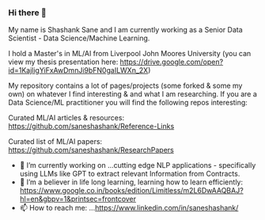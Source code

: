 ### Hi there 👋

My name is Shashank Sane and I am currently working as a Senior Data Scientist - Data Science/Machine Learning.

I hold a Master's in ML/AI from Liverpool John Moores University (you can view my thesis presentation here: https://drive.google.com/open?id=1KajligYiFxAwDmnJi9bFN0gaILWXn_2X)

My repository contains a lot of pages/projects (some forked & some my own) on whatever I find interesting & and what I am researching.
If you are a Data Science/ML practitioner you will find the following repos interesting:

Curated ML/AI articles & resources: https://github.com/saneshashank/Reference-Links

Curated list of ML/AI papers: https://github.com/saneshashank/ResearchPapers


- 🔭 I’m currently working on ...cutting edge NLP applications - specifically using LLMs like GPT to extract relevant Information from Contracts.
- 🌱 I’m a believer in life long learning, learning how to learn efficiently: https://www.google.co.in/books/edition/Limitless/m2L6DwAAQBAJ?hl=en&gbpv=1&printsec=frontcover
- 📫 How to reach me: ...https://www.linkedin.com/in/saneshashank/

